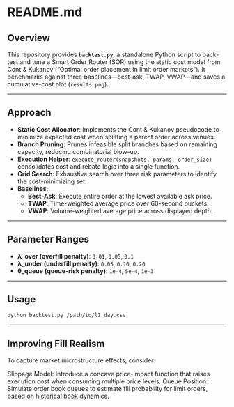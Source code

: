 # README.md

## Overview
This repository provides **`backtest.py`**, a standalone Python script to back-test and tune a Smart Order Router (SOR) using the static cost model from Cont & Kukanov (“Optimal order placement in limit order markets”). It benchmarks against three baselines—best-ask, TWAP, VWAP—and saves a cumulative-cost plot (`results.png`).

---

## Approach
- **Static Cost Allocator**: Implements the Cont & Kukanov pseudocode to minimize expected cost when splitting a parent order across venues.
- **Branch Pruning**: Prunes infeasible split branches based on remaining capacity, reducing combinatorial blow-up.
- **Execution Helper**: `execute_router(snapshots, params, order_size)` consolidates cost and rebate logic into a single function.
- **Grid Search**: Exhaustive search over three risk parameters to identify the cost-minimizing set.
- **Baselines**:
  - **Best-Ask**: Execute entire order at the lowest available ask price.
  - **TWAP**: Time-weighted average price over 60-second buckets.
  - **VWAP**: Volume-weighted average price across displayed depth.

---

## Parameter Ranges
- **λ_over (overfill penalty)**: `0.01`, `0.05`, `0.1`  
- **λ_under (underfill penalty)**: `0.05`, `0.10`, `0.20`  
- **θ_queue (queue-risk penalty)**: `1e-4`, `5e-4`, `1e-3`

---

## Usage
```bash
python backtest.py /path/to/l1_day.csv
```
---

## Improving Fill Realism

To capture market microstructure effects, consider:

Slippage Model: Introduce a concave price-impact function that raises execution cost when consuming multiple price levels.
Queue Position: Simulate order book queues to estimate fill probability for limit orders, based on historical book dynamics.
